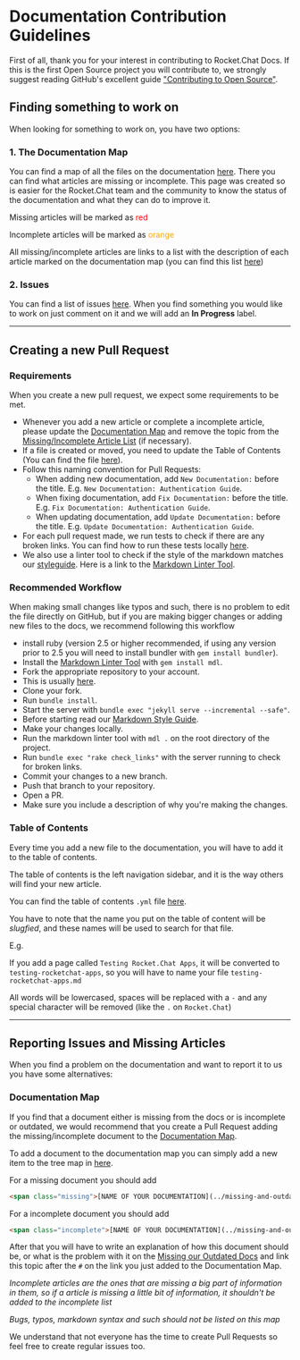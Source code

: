 # Documentation Contribution Guidelines

First of all, thank you for your interest in contributing to Rocket.Chat Docs.
If this is the first Open Source project you will contribute to,
we strongly suggest reading GitHub's excellent guide
["Contributing to Open Source"](https://guides.github.com/activities/contributing-to-open-source/).

## Finding something to work on

When looking for something to work on, you have two options:

### 1. The Documentation Map

You can find a map of all the files on the documentation [here](../documentation-map). There you can find what articles are missing or incomplete. This page was created so is easier for the Rocket.Chat team and the community to know the status of the documentation and what they can do to improve it.

Missing articles will be marked as <span style="color:red"> red </span>

Incomplete articles will be marked as <span style="color:orange"> orange </span>

All missing/incomplete articles are links to a list with the description of each article marked on the documentation map (you can find this list [here](../missing-and-outdated-list))

### 2. Issues

You can find a list of issues [here](https://github.com/RocketChat/Rocket.Chat.Docs/issues).
When you find something you would like to work on just comment on it and we will add an __In Progress__ label.

---

## Creating a new Pull Request

### Requirements

When you create a new pull request, we expect some requirements to be met.

- Whenever you add a new article or complete a incomplete article, please update the [Documentation Map](../documentation-map) and remove the topic from the [Missing/Incomplete Article List](../missing-and-outdated-list) (if necessary).
- If a file is created or moved, you need to update the Table of Contents (You can find the file [here](https://github.com/RocketChat/docs/blob/master/_data/toc.yml)).
- Follow this naming convention for Pull Requests:
    - When adding new documentation, add `New Documentation:` before the title. E.g. `New Documentation: Authentication Guide`.
    - When fixing documentation, add `Fix Documentation:` before the title. E.g. `Fix Documentation: Authentication Guide`.
    - When updating documentation, add `Update Documentation:` before the title. E.g. `Update Documentation: Authentication Guide`.
- For each pull request made, we run tests to check if there are any broken links. You can find how to run these tests locally [here](#test).
- We also use a linter tool to check if the style of the markdown matches our [styleguide](../markdown-styleguide). Here is a link to the [Markdown Linter Tool](https://github.com/markdownlint/markdownlint).

### Recommended Workflow

When making small changes like typos and such, there is no problem to edit the file directly on GitHub, but if you are making bigger changes or adding new files to the docs, we recommend following this workflow

- install ruby (version 2.5 or higher recommended, if using any version prior to 2.5 you will need to install bundler with `gem install bundler`).
- Install the [Markdown Linter Tool](https://github.com/markdownlint/markdownlint) with `gem install mdl`.
- Fork the appropriate repository to your account.
- This is usually [here](https://github.com/RocketChat/docs).
- Clone your fork.
- Run `bundle install`.
- Start the server with `bundle exec "jekyll serve --incremental --safe"`.
- Before starting read our [Markdown Style Guide](../markdown-styleguide).
- Make your changes locally.
- Run the markdown linter tool with `mdl .` on the root directory of the project.
- Run `bundle exec "rake check_links"` with the server running to check for broken links.
- Commit your changes to a new branch.
- Push that branch to your repository.
- Open a PR.
- Make sure you include a description of why you're making the changes.

### Table of Contents

Every time you add a new file to the documentation, you will have to add it to the table of contents.

The table of contents is the left navigation sidebar, and it is the way others will find your new article.

You can find the table of contents `.yml` file [here](https://github.com/RocketChat/docs/blob/master/_data/toc.yml).

You have to note that the name you put on the table of content will be _slugfied_, and these names will be used to search for that file.

E.g.

If you add a page called `Testing Rocket.Chat Apps`, it will be converted to `testing-rocketchat-apps`, so you will have to name your file `testing-rocketchat-apps.md`

All words will be lowercased, spaces will be replaced with a `-` and any special character will be removed (like the `.` on `Rocket.Chat`)

---

## Reporting Issues and Missing Articles

When you find a problem on the documentation and want to report it to us you have some alternatives:

### Documentation Map

If you find that a document either is missing from the docs or is incomplete or outdated, we would recommend that you create a Pull Request adding the missing/incomplete document to the [Documentation Map](../documentation-map).

To add a document to the documentation map you can simply add a new item to the tree map in [here](../documentation-map).

For a missing document you should add

```HTML
<span class="missing">[NAME OF YOUR DOCUMENTATION](../missing-and-outdated-list/#TITLE ON THE MISSING LIST)</span>
```

For a incomplete document you should add

```HTML
<span class="incomplete">[NAME OF YOUR DOCUMENTATION](../missing-and-outdated-list/#TITLE ON THE MISSING LIST)</span>
```

After that you will have to write an explanation of how this document should be, or what is the problem with it on the [Missing our Outdated Docs](../missing-and-outdated-list) and link this topic after the `#` on the link you just added to the Documentation Map.

_Incomplete articles are the ones that are missing a big part of information in them, so if a article is missing a little bit of information, it shouldn't be added to the incomplete list_

_Bugs, typos, markdown syntax and such should not be listed on this map_

We understand that not everyone has the time to create Pull Requests so feel free to create regular issues too.